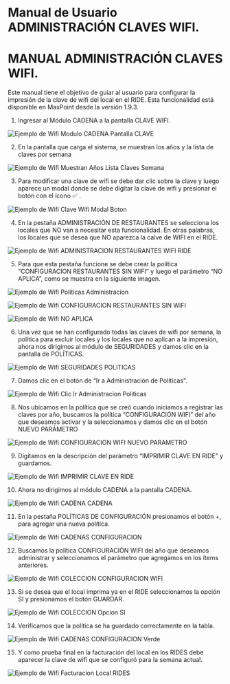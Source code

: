 # Manual de Usuario ADMINISTRACIÓN CLAVES WIFI.
# MANUAL ADMINISTRACIÓN CLAVES WIFI.
Este manual tiene el objetivo de guiar al usuario para configurar la impresión de la clave de wifi del local en el RIDE. Esta funcionalidad está disponible en MaxPoint desde la versión 1.9.3.
1.	Ingresar al Módulo CADENA a la pantalla CLAVE WIFI.

![Ejemplo de Wifi Modulo CADENA Pantalla CLAVE](<Wifi Modulo CADENA Pantalla CLAVE.png>)

2. En la pantalla que carga el sistema, se muestran los años y la lista de claves por semana

![Ejemplo de Wifi Muestran Años Lista Claves Semana](<Wifi Muestran Años Lista Claves Semana.png>)

3. Para modificar una clave de wifi se debe dar clic sobre la clave y luego aparece un modal 
donde se debe digitar la clave de wifi y presionar el botón con el ícono  &#x2705; .

![Ejemplo de Wifi Clave Wifi Modal Boton](<Wifi Clave Wifi Modal Boton.png>)

4. En la pestaña ADMINISTRACIÓN DE RESTAURANTES se selecciona los locales que NO van a 
necesitar esta funcionalidad. En otras palabras, los locales que se desea que NO aparezca la 
calve de WIFI en el RIDE.

![Ejemplo de Wifi ADMINISTRACION RESTAURANTES WIFI RIDE](<Wifi ADMINISTRACION RESTAURANTES WIFI RIDE.png>)

5. Para que esta pestaña funcione se debe crear la política “CONFIGURACION RESTAURANTES 
SIN WIFI” y luego el parámetro “NO APLICA”, como se muestra en la siguiente imagen.

![Ejemplo de Wifi Politicas Administracion](<Wifi Politicas Administracion.png>)

![Ejemplo de Wifi CONFIGURACION RESTAURANTES SIN WIFI](<Wifi CONFIGURACION RESTAURANTES SIN WIFI.png>)

![Ejemplo de Wifi NO APLICA](<Wifi NO APLICA.png>)

6. Una vez que se han configurado todas las claves de wifi por semana, la política para excluir 
locales y los locales que no aplican a la impresión, ahora nos dirigimos al módulo de 
SEGURIDADES y damos clic en la pantalla de POLÍTICAS.

![Ejemplo de Wifi SEGURIDADES POLITICAS](<Wifi SEGURIDADES POLITICAS.png>)

7. Damos clic en el botón de “Ir a Administración de Políticas”.

![Ejemplo de Wifi Clic Ir Administracion Politicas](<Wifi Clic Ir Administracion Politicas.png>)

8. Nos ubicamos en la política que se creó cuando iniciamos a registrar las claves por año, 
buscamos la política “CONFIGURACIÓN WIFI” del año que deseamos activar y la 
seleccionamos y damos clic en el botón NUEVO PARÁMETRO

![Ejemplo de Wifi CONFIGURACION WIFI NUEVO PARAMETRO](<Wifi CONFIGURACION WIFI NUEVO PARAMETRO.png>)

9. Digitamos en la descripción del parámetro “IMPRIMIR CLAVE EN RIDE” y guardamos.

![Ejemplo de Wifi IMPRIMIR CLAVE EN RIDE](<Wifi IMPRIMIR CLAVE EN RIDE.png>)

10. Ahora no dirigimos al módulo CADENA a la pantalla CADENA.

![Ejemplo de Wifi CADENA CADENA](<Wifi CADENA CADENA.png>)

11. En la pestaña POLÍTICAS DE CONFIGURACIÓN presionamos el botón +, para agregar una 
nueva política.

![Ejemplo de Wifi CADENAS CONFIGURACION](<Wifi CADENAS CONFIGURACION.png>)

12. Buscamos la política CONFIGURACIÓN WIFI del año que deseamos administrar y 
seleccionamos el parámetro que agregamos en los ítems anteriores.

![Ejemplo de Wifi COLECCION CONFIGURACION WIFI](<Wifi COLECCION CONFIGURACION WIFI.png>)

13. Si se desea que el local imprima ya en el RIDE seleccionamos la opción SI y presionamos el 
botón GUARDAR.

![Ejemplo de Wifi COLECCION Opcion SI](<Wifi COLECCION Opcion SI.png>)

14. Verificamos que la política se ha guardado correctamente en la tabla.

![Ejemplo de Wifi CADENAS CONFIGURACION Verde](<Wifi CADENAS CONFIGURACION Verde.png>)

15. Y como prueba final en la facturación del local en los RIDES debe aparecer la clave de wifi 
que se configuró para la semana actual.

![Ejemplo de Wifi Facturacion Local RIDES](<Wifi Facturacion Local RIDES.png>)

